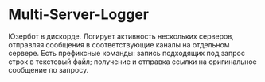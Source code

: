 # Multi-Server-Logger
Юзербот в дискорде. Логирует активность нескольких серверов, отправляя сообщения в соответствующие каналы на отдельном сервере.
Есть префиксные команды: запись подходящих под запрос строк в текстовый файл; получение и отправка ссылки на оригинальное сообщение по запросу.
